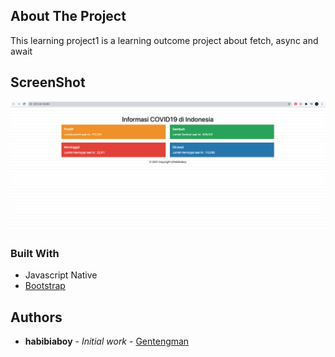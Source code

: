 <!-- ABOUT THE PROJECT -->
## About The Project
This learning project1 is a learning outcome project about fetch, async and await

## ScreenShot
![ScreenShot](/img/resultImg.png)


### Built With
* Javascript Native
* [Bootstrap](https://getbootstrap.com)


## Authors

* **habibiaboy** - *Initial work* - [Gentengman](https://github.com/habibiaboy)


